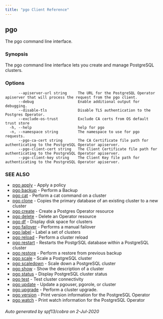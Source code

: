 ```yaml
---
title: "pgo Client Reference"
---
```

## pgo

The pgo command line interface.

### Synopsis

The pgo command line interface lets you create and manage PostgreSQL clusters.

### Options

```
      --apiserver-url string     The URL for the PostgreSQL Operator apiserver that will process the request from the pgo client.
      --debug                    Enable additional output for debugging.
      --disable-tls              Disable TLS authentication to the Postgres Operator.
      --exclude-os-trust         Exclude CA certs from OS default trust store
  -h, --help                     help for pgo
  -n, --namespace string         The namespace to use for pgo requests.
      --pgo-ca-cert string       The CA Certificate file path for authenticating to the PostgreSQL Operator apiserver.
      --pgo-client-cert string   The Client Certificate file path for authenticating to the PostgreSQL Operator apiserver.
      --pgo-client-key string    The Client Key file path for authenticating to the PostgreSQL Operator apiserver.
```

### SEE ALSO

* [pgo apply](/pgo-client/reference/pgo_apply/)	 - Apply a policy
* [pgo backup](/pgo-client/reference/pgo_backup/)	 - Perform a Backup
* [pgo cat](/pgo-client/reference/pgo_cat/)	 - Perform a cat command on a cluster
* [pgo clone](/pgo-client/reference/pgo_clone/)	 - Copies the primary database of an existing cluster to a new cluster
* [pgo create](/pgo-client/reference/pgo_create/)	 - Create a Postgres Operator resource
* [pgo delete](/pgo-client/reference/pgo_delete/)	 - Delete an Operator resource
* [pgo df](/pgo-client/reference/pgo_df/)	 - Display disk space for clusters
* [pgo failover](/pgo-client/reference/pgo_failover/)	 - Performs a manual failover
* [pgo label](/pgo-client/reference/pgo_label/)	 - Label a set of clusters
* [pgo reload](/pgo-client/reference/pgo_reload/)	 - Perform a cluster reload
* [pgo restart](/pgo-client/reference/pgo_restart/)	 - Restarts the PostgrSQL database within a PostgreSQL cluster
* [pgo restore](/pgo-client/reference/pgo_restore/)	 - Perform a restore from previous backup
* [pgo scale](/pgo-client/reference/pgo_scale/)	 - Scale a PostgreSQL cluster
* [pgo scaledown](/pgo-client/reference/pgo_scaledown/)	 - Scale down a PostgreSQL cluster
* [pgo show](/pgo-client/reference/pgo_show/)	 - Show the description of a cluster
* [pgo status](/pgo-client/reference/pgo_status/)	 - Display PostgreSQL cluster status
* [pgo test](/pgo-client/reference/pgo_test/)	 - Test cluster connectivity
* [pgo update](/pgo-client/reference/pgo_update/)	 - Update a pgouser, pgorole, or cluster
* [pgo upgrade](/pgo-client/reference/pgo_upgrade/)	 - Perform a cluster upgrade.
* [pgo version](/pgo-client/reference/pgo_version/)	 - Print version information for the PostgreSQL Operator
* [pgo watch](/pgo-client/reference/pgo_watch/)	 - Print watch information for the PostgreSQL Operator

###### Auto generated by spf13/cobra on 2-Jul-2020
